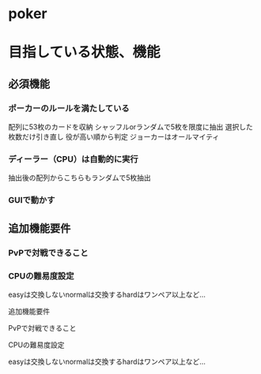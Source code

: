 # poker
# 目指している状態、機能

## 必須機能
### ポーカーのルールを満たしている
 配列に53枚のカードを収納
 シャッフルorランダムで5枚を限度に抽出
選択した枚数だけ引き直し
 役が高い順から判定
ジョーカーはオールマイティ
### ディーラー（CPU）は自動的に実行
抽出後の配列からこちらもランダムで5枚抽出
### GUIで動かす　　　　
## 追加機能要件
### PvPで対戦できること
### CPUの難易度設定
easyは交換しないnormalは交換するhardはワンペア以上など…

追加機能要件

PvPで対戦できること

CPUの難易度設定

easyは交換しないnormalは交換するhardはワンペア以上など…